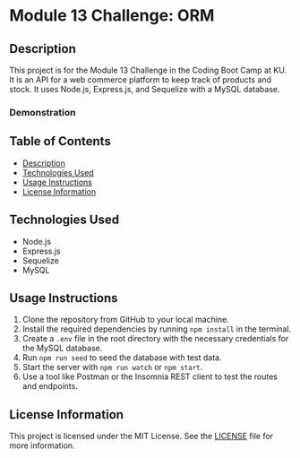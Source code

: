 # Module 13 Challenge: ORM

## Description
This project is for the Module 13 Challenge in the Coding Boot Camp at KU. It is an API for a web commerce platform to keep track of products and stock. It uses Node.js, Express.js, and Sequelize with a MySQL database.

### Demonstration

## Table of Contents
- [Description](#description)
- [Technologies Used](#technologies-used)
- [Usage Instructions](#usage-instructions)
- [License Information](#license-information)

## Technologies Used
- Node.js
- Express.js
- Sequelize
- MySQL

## Usage Instructions
1. Clone the repository from GitHub to your local machine.
2. Install the required dependencies by running `npm install` in the terminal.
3. Create a `.env` file in the root directory with the necessary credentials for the MySQL database.
4. Run `npm run seed` to seed the database with test data.
5. Start the server with `npm run watch` or `npm start`.
6. Use a tool like Postman or the Insomnia REST client to test the routes and endpoints.

## License Information
This project is licensed under the MIT License. See the [LICENSE](LICENSE) file for more information.
